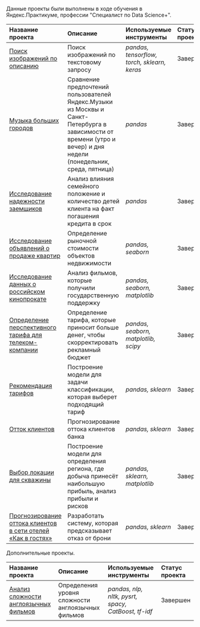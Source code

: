 Данные проекты были выполнены в ходе обучения в Яндекс.Практикуме, профессии "Специалист по Data Science+".

| Название проекта | Описание | Используемые инструменты | Статус проекта |
| :---------------------- | :---------------------- | :---------------------- | :---------------------- |
| [Поиск изображений по описанию](image_search) | Поиск изображений по текстовому запросу| *pandas, tensorflow, torch, sklearn, keras* | Завершен |
| [Музыка больших городов](musical_preferences) | Сравнение предпочтений пользователей Яндекс.Музыки из Москвы и Санкт-Петербурга в зависимости от времени (утро и вечер) и дня недели (понедельник, среда, пятница)| *pandas* | Завершен |
| [Исследование надежности заемщиков](reability_of_borrowers) | Анализ влияния семейного положение и количество детей клиента на факт погашения кредита в срок | *pandas* | Завершен |
| [Исследование объявлений о продаже квартир](appartments_for_sale) | Определение рыночной стоимости объектов недвижимости | *pandas, seaborn* | Завершен |
| [Исследование данных о российском кинопрокате](russian_movies) | Анализ фильмов, которые получили государственную поддержку | *pandas, seaborn, matplotlib* | Завершен |
| [Определение перспективного тарифа для телеком-компании](mobile_tariff) | Определение тарифа, которые приносит больше денег, чтобы скорректировать рекламный бюджет | *pandas, seaborn, matplotlib, scipy* | Завершен |
| [Рекомендация тарифов](tariff_recomendation) | Построение модели для задачи классификации, которая выберет подходящий тариф | *pandas, sklearn* | Завершен |
| [Отток клиентов](customers_churn) | Прогнозирование оттока клиентов банка | *pandas, sklearn* | Завершен |
| [Выбор локации для скважины](oil_well_recomendation) | Построение модели для определения региона, где добыча принесёт наибольшую прибыль, анализ прибыли и рисков | *pandas, sklearn, matplotlib* | Завершен |
| [Прогнозирование оттока клиентов в сети отелей «Как в гостях»](cancel_reservation) | Разработать систему, которая предсказывает отказ от брони | *pandas, sklearn* | Завершен |

Дополнительные проекты.

| Название проекта | Описание | Используемые инструменты | Статус проекта |
| :---------------------- | :---------------------- | :---------------------- | :---------------------- |
| [Анализ сложности англоязычных фильмов](English_films) | Определения уровня сложности англоязычных фильмов| *pandas, nlp, nltk, pysrt, spacy, CatBoost, tf-idf* | Завершен |
